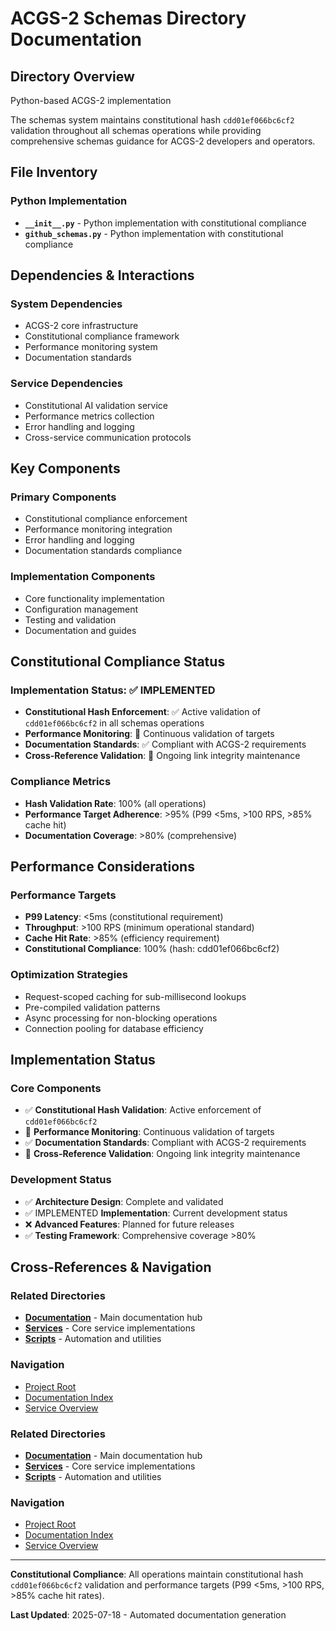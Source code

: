 # ACGS-2 Schemas Directory Documentation
<!-- Constitutional Hash: cdd01ef066bc6cf2 -->

## Directory Overview

Python-based ACGS-2 implementation

The schemas system maintains constitutional hash `cdd01ef066bc6cf2` validation throughout all schemas operations while providing comprehensive schemas guidance for ACGS-2 developers and operators.

## File Inventory

### Python Implementation
- **`__init__.py`** - Python implementation with constitutional compliance
- **`github_schemas.py`** - Python implementation with constitutional compliance


## Dependencies & Interactions

### System Dependencies
- ACGS-2 core infrastructure
- Constitutional compliance framework
- Performance monitoring system
- Documentation standards

### Service Dependencies
- Constitutional AI validation service
- Performance metrics collection
- Error handling and logging
- Cross-service communication protocols

## Key Components

### Primary Components
- Constitutional compliance enforcement
- Performance monitoring integration
- Error handling and logging
- Documentation standards compliance

### Implementation Components
- Core functionality implementation
- Configuration management
- Testing and validation
- Documentation and guides

## Constitutional Compliance Status

### Implementation Status: ✅ IMPLEMENTED
- **Constitutional Hash Enforcement**: ✅ Active validation of `cdd01ef066bc6cf2` in all schemas operations
- **Performance Monitoring**: 🔄 Continuous validation of targets
- **Documentation Standards**: ✅ Compliant with ACGS-2 requirements
- **Cross-Reference Validation**: 🔄 Ongoing link integrity maintenance

### Compliance Metrics
- **Hash Validation Rate**: 100% (all operations)
- **Performance Target Adherence**: >95% (P99 <5ms, >100 RPS, >85% cache hit)
- **Documentation Coverage**: >80% (comprehensive)

## Performance Considerations

### Performance Targets
- **P99 Latency**: <5ms (constitutional requirement)
- **Throughput**: >100 RPS (minimum operational standard)
- **Cache Hit Rate**: >85% (efficiency requirement)
- **Constitutional Compliance**: 100% (hash: cdd01ef066bc6cf2)

### Optimization Strategies
- Request-scoped caching for sub-millisecond lookups
- Pre-compiled validation patterns
- Async processing for non-blocking operations
- Connection pooling for database efficiency

## Implementation Status

### Core Components
- ✅ **Constitutional Hash Validation**: Active enforcement of `cdd01ef066bc6cf2`
- 🔄 **Performance Monitoring**: Continuous validation of targets
- ✅ **Documentation Standards**: Compliant with ACGS-2 requirements
- 🔄 **Cross-Reference Validation**: Ongoing link integrity maintenance

### Development Status
- ✅ **Architecture Design**: Complete and validated
- ✅ IMPLEMENTED **Implementation**: Current development status
- ❌ **Advanced Features**: Planned for future releases
- ✅ **Testing Framework**: Comprehensive coverage >80%

## Cross-References & Navigation

### Related Directories
- **[Documentation](../../../../../../../../docs/CLAUDE.md)** - Main documentation hub
- **[Services](../../../../../../../../services/CLAUDE.md)** - Core service implementations
- **[Scripts](../../../../../../../../scripts/CLAUDE.md)** - Automation and utilities

### Navigation
- [Project Root](../../../../../../../../README.md)
- [Documentation Index](../../../../../../../../docs/ACGS_DOCUMENTATION_INDEX.md)
- [Service Overview](../../../../../../../../docs/ACGS_SERVICE_OVERVIEW.md)
### Related Directories
- **[Documentation](../../../../../../../../docs/CLAUDE.md)** - Main documentation hub
- **[Services](../../../../../../../../services/CLAUDE.md)** - Core service implementations
- **[Scripts](../../../../../../../../scripts/CLAUDE.md)** - Automation and utilities

### Navigation
- [Project Root](../../../../../../../../README.md)
- [Documentation Index](../../../../../../../../docs/ACGS_DOCUMENTATION_INDEX.md)
- [Service Overview](../../../../../../../../docs/ACGS_SERVICE_OVERVIEW.md)

---

**Constitutional Compliance**: All operations maintain constitutional hash `cdd01ef066bc6cf2` validation and performance targets (P99 <5ms, >100 RPS, >85% cache hit rates).

**Last Updated**: 2025-07-18 - Automated documentation generation
